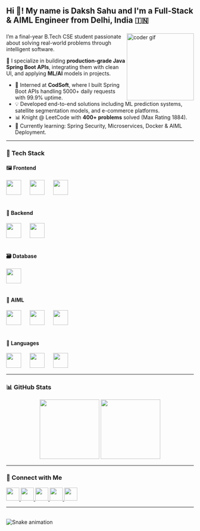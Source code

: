 <h2 align="left">Hi 👋! My name is Daksh Sahu and I'm a Full-Stack & AIML Engineer from Delhi, India 🇮🇳</h2>

###

<img align="right" height="180" src="https://media.giphy.com/media/qgQUggAC3Pfv687qPC/giphy.gif" alt="coder gif" />

I’m a final-year B.Tech CSE student passionate about solving real-world problems through intelligent software.

🔭 I specialize in building **production-grade Java Spring Boot APIs**, integrating them with clean UI, and applying **ML/AI** models in projects.

- 💼 Interned at **CodSoft**, where I built Spring Boot APIs handling 5000+ daily requests with 99.9% uptime.
- 💡 Developed end-to-end solutions including ML prediction systems, satellite segmentation models, and e-commerce platforms.
- 📊 Knight @ LeetCode with **400+ problems** solved (Max Rating 1884).
- 🌱 Currently learning: Spring Security, Microservices, Docker & AIML Deployment.

---

### 🧰 Tech Stack

#### 🖼️ Frontend
<div align="left">
  <img src="https://cdn.jsdelivr.net/gh/devicons/devicon/icons/html5/html5-original.svg" height="40" />
  <img width="15" />
  <img src="https://cdn.jsdelivr.net/gh/devicons/devicon/icons/css3/css3-original.svg" height="40" />
  <img width="15" />
  <img src="https://cdn.jsdelivr.net/gh/devicons/devicon/icons/javascript/javascript-original.svg" height="40" />
</div>

<br/>

#### 🔧 Backend
<div align="left">
  <img src="https://cdn.jsdelivr.net/gh/devicons/devicon/icons/java/java-original.svg" height="40" />
  <img width="15" />
  <img src="https://cdn.jsdelivr.net/gh/devicons/devicon/icons/spring/spring-original.svg" height="40" />
</div>

<br/>

#### 🗃️ Database
<div align="left">
  <img src="https://cdn.jsdelivr.net/gh/devicons/devicon/icons/mysql/mysql-original.svg" height="40" />
</div>

<br/>

#### 🤖 AIML
<div align="left">
  <img src="https://cdn.jsdelivr.net/gh/devicons/devicon/icons/python/python-original.svg" height="40" />
  <img width="15" />
  <img src="https://cdn.jsdelivr.net/gh/devicons/devicon/icons/tensorflow/tensorflow-original.svg" height="40" />
  <img width="15" />
  <img src="https://cdn.jsdelivr.net/gh/devicons/devicon/icons/pytorch/pytorch-original.svg" height="40" />
</div>

<br/>

#### 📝 Languages
<div align="left">
  <img src="https://cdn.jsdelivr.net/gh/devicons/devicon/icons/cplusplus/cplusplus-original.svg" height="40" />
  <img width="15" />
  <img src="https://cdn.jsdelivr.net/gh/devicons/devicon/icons/python/python-original.svg" height="40" />
  <img width="15" />
  <img src="https://cdn.jsdelivr.net/gh/devicons/devicon/icons/java/java-original.svg" height="40" />
</div>

---

### 📊 GitHub Stats

<div align="center">
  <img src="https://github-readme-stats.vercel.app/api?username=dakshsahu1803&hide_title=false&hide_rank=false&show_icons=true&include_all_commits=true&count_private=true&disable_animations=false&theme=dracula&locale=en&hide_border=false" height="160" />
  <img src="https://github-readme-stats.vercel.app/api/top-langs?username=dakshsahu1803&locale=en&hide_title=false&layout=compact&card_width=320&langs_count=5&theme=dracula&hide_border=false" height="160" />
</div>

---

### 🔗 Connect with Me

<div align="left">
  <a href="mailto:dakshsahu843@gmail.com" target="_blank">
    <img src="https://img.shields.io/static/v1?message=Gmail&logo=gmail&label=&color=D14836&logoColor=white&labelColor=&style=for-the-badge" height="35" />
  </a>
  <a href="https://linkedin.com/in/daksh-sahu-65828324b" target="_blank">
    <img src="https://img.shields.io/static/v1?message=LinkedIn&logo=linkedin&label=&color=0077B5&logoColor=white&labelColor=&style=for-the-badge" height="35" />
  </a>
  <a href="https://github.com/dakshsahu1803" target="_blank">
    <img src="https://img.shields.io/static/v1?message=GitHub&logo=github&label=&color=000000&logoColor=white&labelColor=&style=for-the-badge" height="35" />
  </a>
  <a href="https://leetcode.com/u/daksh_sahu_1803/" target="_blank">
    <img src="https://img.shields.io/static/v1?message=LeetCode&logo=leetcode&label=&color=FFA116&logoColor=white&labelColor=&style=for-the-badge" height="35" />
  </a>
  <a href="https://visionary-entremet-43657f.netlify.app/" target="_blank">
    <img src="https://img.shields.io/static/v1?message=Portfolio&logo=google-chrome&label=&color=0F9D58&logoColor=white&labelColor=&style=for-the-badge" height="35" />
  </a>
</div>

---

<br clear="both">

<img src="https://raw.githubusercontent.com/maurodesouza/maurodesouza/output/snake.svg" alt="Snake animation" />

###
